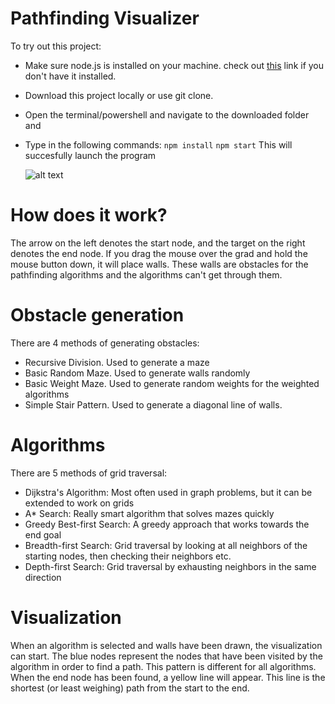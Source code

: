 # Pathfinding Visualizer
To try out this project:
 - Make sure node.js is installed on your machine. check out <a href="https://nodejs.org/en/download/source-code">this</a> link if you don't have it installed. 
- Download this project locally or use git clone.
- Open the terminal/powershell and navigate to the downloaded folder and 
- Type in the following commands:
  ```npm install```
  ```npm start```
  This will succesfully launch the program

  ![alt text](image.png)

# How does it work?
The arrow on the left denotes the start node, and the target on the right denotes the end node. If you drag the mouse over the grad and hold the mouse button down, it will place walls. These walls are obstacles for the pathfinding algorithms and the algorithms can't get through them.  

# Obstacle generation
There are 4 methods of generating obstacles:
- Recursive Division. Used to generate a maze
- Basic Random Maze. Used to generate walls randomly
- Basic Weight Maze. Used to generate random weights for the weighted algorithms
- Simple Stair Pattern. Used to generate a diagonal line of walls.

# Algorithms
There are 5 methods of grid traversal:
- Dijkstra's Algorithm: Most often used in graph problems, but it can be extended to work on grids
- A* Search: Really smart algorithm that solves mazes quickly
- Greedy Best-first Search: A greedy approach that works towards the end goal
- Breadth-first Search: Grid traversal by looking at all neighbors of the starting nodes, then checking their neighbors etc.
- Depth-first Search: Grid traversal by exhausting neighbors in the same direction

# Visualization
When an algorithm is selected and walls have been drawn, the visualization can start. The blue nodes represent the nodes that have been visited by the algorithm in order to find a path. This pattern is different for all algorithms. When the end node has been found, a yellow line will appear. This line is the shortest (or least weighing) path from the start to the end.  